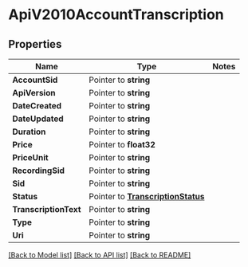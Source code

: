 # ApiV2010AccountTranscription

## Properties
Name | Type | Notes
------------ | ------------- | -------------
**AccountSid** | Pointer to **string** | 
**ApiVersion** | Pointer to **string** | 
**DateCreated** | Pointer to **string** | 
**DateUpdated** | Pointer to **string** | 
**Duration** | Pointer to **string** | 
**Price** | Pointer to **float32** | 
**PriceUnit** | Pointer to **string** | 
**RecordingSid** | Pointer to **string** | 
**Sid** | Pointer to **string** | 
**Status** | Pointer to [**TranscriptionStatus**](transcription_status.md) | 
**TranscriptionText** | Pointer to **string** | 
**Type** | Pointer to **string** | 
**Uri** | Pointer to **string** | 

[[Back to Model list]](../README.md#documentation-for-models) [[Back to API list]](../README.md#documentation-for-api-endpoints) [[Back to README]](../README.md)


